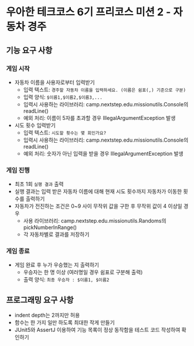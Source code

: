 # 우아한 테크코스 6기 프리코스 미션 2 - 자동차 경주

## 기능 요구 사항

### 게임 시작
- 자동차 이름을 사용자로부터 입력받기
  - 입력 텍스트: `경주할 자동차 이름을 입력하세요. (이름은 쉼표(,) 기준으로 구분)`
  - 입력 양식: `$이름1,$이름2,$이름3,...`
  - 입력시 사용하는 라이브러리: camp.nextstep.edu.missionutils.Console의 readLine()
  - 예외 처리: 이름이 5자를 초과할 경우 IllegalArgumentException 발생
- 시도 횟수 입력받기
  - 입력 텍스트: `시도할 횟수는 몇 회인가요?`
  - 입력시 사용하는 라이브러리: camp.nextstep.edu.missionutils.Console의 readLine()
  - 예외 처리: 숫자가 아닌 입력을 받을 경우 IllegalArgumentException 발생

### 게임 진행
- 최초 1회 `실행 결과` 출력
- 실행 결과는 입력 받은 자동차 이름에 대해 현재 시도 횟수까지 자동차가 이동한 횟수를 출력하기
- 자동차가 전진하는 조건은 0~9 사이 무작위 값을 구한 후 무작위 값이 4 이상일 경우
  - 사용 라이브러리: camp.nextstep.edu.missionutils.Randoms의 pickNumberInRange()
  - 각 자동차별로 결과를 저장하기

### 게임 종료
- 게임 완료 후 누가 우승했는 지 출력하기
  - 우승자는 한 명 이상 (여러명일 경우 쉼표로 구분해 출력)
  - 출력 양식: `최종 우승자 : $이름1, $이름2`


## 프로그래밍 요구 사항
- indent depth는 2까지만 허용
- 함수는 한 가지 일만 하도록 최대한 작게 만들기
- JUnit5와 AssertJ 이용하여 기능 목록이 정상 동작함을 테스트 코드 작성하여 확인하기